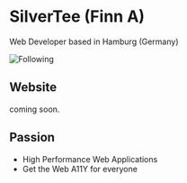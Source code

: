 # SilverTee (Finn A)
Web Developer
based in Hamburg (Germany)


![Following](https://img.shields.io/twitter/follow/Finnyooo?label=Follow&style=social)


## Website
coming soon.

## Passion
- High Performance Web Applications
- Get the Web A11Y for everyone



